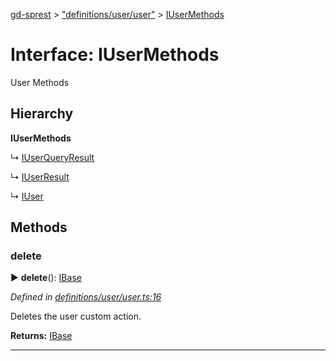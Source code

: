 [gd-sprest](../README.md) > ["definitions/user/user"](../modules/_definitions_user_user_.md) > [IUserMethods](../interfaces/_definitions_user_user_.iusermethods.md)



# Interface: IUserMethods


User Methods

## Hierarchy

**IUserMethods**

↳  [IUserQueryResult](_definitions_user_user_.iuserqueryresult.md)




↳  [IUserResult](_definitions_user_user_.iuserresult.md)




↳  [IUser](_definitions_user_user_.iuser.md)









## Methods
<a id="delete"></a>

###  delete

► **delete**(): [IBase](_definitions_lib_base_.ibase.md)




*Defined in [definitions/user/user.ts:16](https://github.com/gunjandatta/sprest/blob/3de79f1/src/definitions/user/user.ts#L16)*



Deletes the user custom action.




**Returns:** [IBase](_definitions_lib_base_.ibase.md)





___


